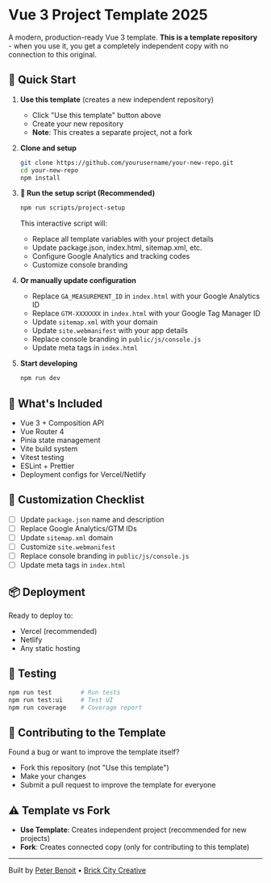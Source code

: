 # Vue 3 Project Template 2025

A modern, production-ready Vue 3 template. **This is a template repository** - when you use it, you get a completely independent copy with no connection to this original.

## 🚀 Quick Start

1. **Use this template** (creates a new independent repository)
   - Click "Use this template" button above
   - Create your new repository
   - **Note**: This creates a separate project, not a fork

2. **Clone and setup**
   ```bash
   git clone https://github.com/yourusername/your-new-repo.git
   cd your-new-repo
   npm install
   ```

3. **🎯 Run the setup script (Recommended)**
   ```bash
   npm run scripts/project-setup
   ```
   This interactive script will:
   - Replace all template variables with your project details
   - Update package.json, index.html, sitemap.xml, etc.
   - Configure Google Analytics and tracking codes
   - Customize console branding

4. **Or manually update configuration**
   - Replace `GA_MEASUREMENT_ID` in `index.html` with your Google Analytics ID
   - Replace `GTM-XXXXXXX` in `index.html` with your Google Tag Manager ID
   - Update `sitemap.xml` with your domain
   - Update `site.webmanifest` with your app details
   - Replace console branding in `public/js/console.js`
   - Update meta tags in `index.html`

5. **Start developing**
   ```bash
   npm run dev
   ```

## 📁 What's Included

- Vue 3 + Composition API
- Vue Router 4
- Pinia state management
- Vite build system
- Vitest testing
- ESLint + Prettier
- Deployment configs for Vercel/Netlify

## 🔧 Customization Checklist

- [ ] Update `package.json` name and description
- [ ] Replace Google Analytics/GTM IDs
- [ ] Update `sitemap.xml` domain
- [ ] Customize `site.webmanifest`
- [ ] Replace console branding in `public/js/console.js`
- [ ] Update meta tags in `index.html`

## 📦 Deployment

Ready to deploy to:
- Vercel (recommended)
- Netlify
- Any static hosting

## 🧪 Testing

```bash
npm run test        # Run tests
npm run test:ui     # Test UI
npm run coverage    # Coverage report
```

## 🤝 Contributing to the Template

Found a bug or want to improve the template itself?
- Fork this repository (not "Use this template")
- Make your changes
- Submit a pull request to improve the template for everyone

## ⚠️ Template vs Fork

- **Use Template**: Creates independent project (recommended for new projects)
- **Fork**: Creates connected copy (only for contributing to this template)

---

Built by [Peter Benoit](https://peterbenoit.com) • [Brick City Creative](https://brickcitycreative.com)
